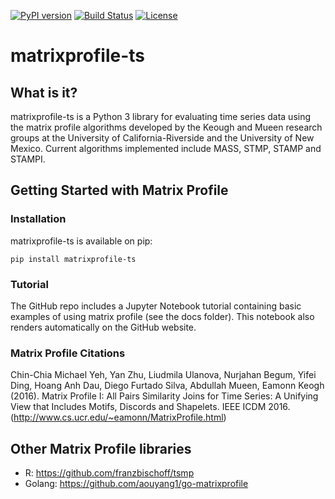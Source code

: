 [![PyPI version](https://badge.fury.io/py/matrixprofile-ts.svg)](https://badge.fury.io/py/matrixprofile-ts)
[![Build Status](https://travis-ci.org/target/matrixprofile-ts.png)](https://travis-ci.org/target/matrixprofile-ts)
[![License](https://img.shields.io/badge/License-Apache%202.0-blue.svg)](https://opensource.org/licenses/Apache-2.0)
# matrixprofile-ts

## What is it?
matrixprofile-ts is a Python 3 library for evaluating time series data using the matrix profile algorithms developed by the Keough and Mueen research groups at the University of California-Riverside and the University of New Mexico. Current algorithms implemented include MASS, STMP, STAMP and STAMPI.

## Getting Started with Matrix Profile

### Installation
matrixprofile-ts is available on pip:

`pip install matrixprofile-ts`


### Tutorial
The GitHub repo includes a Jupyter Notebook tutorial containing basic examples of using matrix profile (see the docs folder). This notebook also renders automatically on the GitHub website.



### Matrix Profile Citations
Chin-Chia Michael Yeh, Yan Zhu, Liudmila Ulanova, Nurjahan Begum, Yifei Ding, Hoang Anh Dau, Diego Furtado Silva, Abdullah Mueen, Eamonn Keogh (2016). Matrix Profile I: All Pairs Similarity Joins for Time Series: A Unifying View that Includes Motifs, Discords and Shapelets. IEEE ICDM 2016. (http://www.cs.ucr.edu/~eamonn/MatrixProfile.html)



## Other Matrix Profile libraries
- R: https://github.com/franzbischoff/tsmp
- Golang: https://github.com/aouyang1/go-matrixprofile
